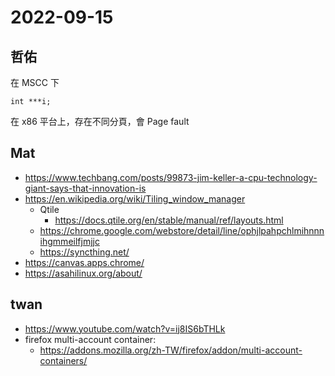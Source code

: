 # 2022-09-15

## 哲佑

在 MSCC 下

```
int ***i;
```

在 x86 平台上，存在不同分頁，會 Page fault

## Mat

- https://www.techbang.com/posts/99873-jim-keller-a-cpu-technology-giant-says-that-innovation-is
- https://en.wikipedia.org/wiki/Tiling_window_manager
    - Qtile
        - https://docs.qtile.org/en/stable/manual/ref/layouts.html
    - https://chrome.google.com/webstore/detail/line/ophjlpahpchlmihnnnihgmmeilfjmjjc
    - https://syncthing.net/
- https://canvas.apps.chrome/
- https://asahilinux.org/about/


## twan

- https://www.youtube.com/watch?v=ij8IS6bTHLk
- firefox multi-account container:
    - https://addons.mozilla.org/zh-TW/firefox/addon/multi-account-containers/

